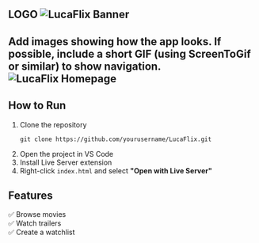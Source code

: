 ## LOGO ![LucaFlix Banner](path-to-image.png) 

## Add images showing how the app looks. If possible, include a short GIF (using ScreenToGif or similar) to show navigation.![LucaFlix Homepage](path-to-screenshot.png)

## How to Run
1. Clone the repository  
   ```
   git clone https://github.com/yourusername/LucaFlix.git
   ```
2. Open the project in VS Code  
3. Install Live Server extension  
4. Right-click `index.html` and select **"Open with Live Server"** 

## Features  
✅ Browse movies  
✅ Watch trailers  
✅ Create a watchlist  
